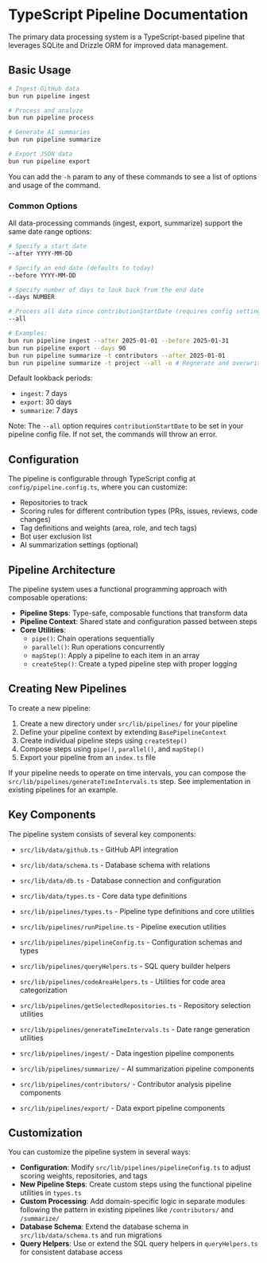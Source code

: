 # TypeScript Pipeline Documentation

The primary data processing system is a TypeScript-based pipeline that leverages SQLite and Drizzle ORM for improved data management.

## Basic Usage

```bash
# Ingest GitHub data
bun run pipeline ingest

# Process and analyze
bun run pipeline process

# Generate AI summaries
bun run pipeline summarize

# Export JSON data
bun run pipeline export
```

You can add the `-h` param to any of these commands to see a list of options and usage of the command.

### Common Options

All data-processing commands (ingest, export, summarize) support the same date range options:

```bash
# Specify a start date
--after YYYY-MM-DD

# Specify an end date (defaults to today)
--before YYYY-MM-DD

# Specify number of days to look back from the end date
--days NUMBER

# Process all data since contributionStartDate (requires config setting)
--all

# Examples:
bun run pipeline ingest --after 2025-01-01 --before 2025-01-31
bun run pipeline export --days 90
bun run pipeline summarize -t contributors --after 2025-01-01
bun run pipeline summarize -t project --all -o # Regnerate and overwrite all summaries
```

Default lookback periods:

- `ingest`: 7 days
- `export`: 30 days
- `summarize`: 7 days

Note: The `--all` option requires `contributionStartDate` to be set in your pipeline config file. If not set, the commands will throw an error.

## Configuration

The pipeline is configurable through TypeScript config at `config/pipeline.config.ts`, where you can customize:

- Repositories to track
- Scoring rules for different contribution types (PRs, issues, reviews, code changes)
- Tag definitions and weights (area, role, and tech tags)
- Bot user exclusion list
- AI summarization settings (optional)

## Pipeline Architecture

The pipeline system uses a functional programming approach with composable operations:

- **Pipeline Steps**: Type-safe, composable functions that transform data
- **Pipeline Context**: Shared state and configuration passed between steps
- **Core Utilities**:
  - `pipe()`: Chain operations sequentially
  - `parallel()`: Run operations concurrently
  - `mapStep()`: Apply a pipeline to each item in an array
  - `createStep()`: Create a typed pipeline step with proper logging

## Creating New Pipelines

To create a new pipeline:

1. Create a new directory under `src/lib/pipelines/` for your pipeline
2. Define your pipeline context by extending `BasePipelineContext`
3. Create individual pipeline steps using `createStep()`
4. Compose steps using `pipe()`, `parallel()`, and `mapStep()`
5. Export your pipeline from an `index.ts` file

If your pipeline needs to operate on time intervals, you can compose the `src/lib/pipelines/generateTimeIntervals.ts` step. See implementation in existing pipelines for an example.

## Key Components

The pipeline system consists of several key components:

- `src/lib/data/github.ts` - GitHub API integration
- `src/lib/data/schema.ts` - Database schema with relations
- `src/lib/data/db.ts` - Database connection and configuration
- `src/lib/data/types.ts` - Core data type definitions

- `src/lib/pipelines/types.ts` - Pipeline type definitions and core utilities
- `src/lib/pipelines/runPipeline.ts` - Pipeline execution utilities
- `src/lib/pipelines/pipelineConfig.ts` - Configuration schemas and types
- `src/lib/pipelines/queryHelpers.ts` - SQL query builder helpers
- `src/lib/pipelines/codeAreaHelpers.ts` - Utilities for code area categorization
- `src/lib/pipelines/getSelectedRepositories.ts` - Repository selection utilities
- `src/lib/pipelines/generateTimeIntervals.ts` - Date range generation utilities

- `src/lib/pipelines/ingest/` - Data ingestion pipeline components
- `src/lib/pipelines/summarize/` - AI summarization pipeline components
- `src/lib/pipelines/contributors/` - Contributor analysis pipeline components
- `src/lib/pipelines/export/` - Data export pipeline components

## Customization

You can customize the pipeline system in several ways:

- **Configuration**: Modify `src/lib/pipelines/pipelineConfig.ts` to adjust scoring weights, repositories, and tags
- **New Pipeline Steps**: Create custom steps using the functional pipeline utilities in `types.ts`
- **Custom Processing**: Add domain-specific logic in separate modules following the pattern in existing pipelines like `/contributors/` and `/summarize/`
- **Database Schema**: Extend the database schema in `src/lib/data/schema.ts` and run migrations
- **Query Helpers**: Use or extend the SQL query helpers in `queryHelpers.ts` for consistent database access
